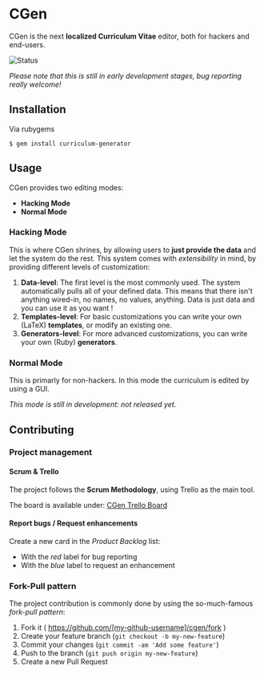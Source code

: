 # CGen

CGen is the next **localized Curriculum Vitae** editor, both for hackers and end-users.

![Status](http://img.shields.io/badge/status-OK-green.svg)

*Please note that this is still in early development stages, bug reporting really welcome!*

## Installation

Via rubygems

    $ gem install curriculum-generator

## Usage

CGen provides two editing modes:

* **Hacking Mode**
* **Normal Mode**

### Hacking Mode

This is where CGen shrines, by allowing users to **just provide the data** and let the system do the rest. This system comes with *extensibility* in mind, by providing different levels of customization:

1. **Data-level**: The first level is the most commonly used. The system automatically pulls all of your defined data. This means that there isn't anything wired-in, no names, no values, anything. Data is just data and you can use it as you want !
2. **Templates-level**: For basic customizations you can write your own (LaTeX) **templates**, or modify an existing one.
3. **Generators-level**: For more advanced customizations, you can write your own (Ruby) **generators**.

### Normal Mode

This is primarly for non-hackers. In this mode the curriculum is edited by using a GUI.

*This mode is still in development: not released yet*.

## Contributing

### Project management

#### Scrum & Trello

The project follows the **Scrum Methodology**, using Trello as the main tool.

The board is available under: [CGen Trello Board](https://trello.com/b/8er5R7dK/cgen)

#### Report bugs / Request enhancements

Create a new card in the *Product Backlog* list:

* With the *red* label for bug reporting
* With the *blue* label to request an enhancement

### Fork-Pull pattern

The project contribution is commonly done by using the so-much-famous *fork-pull pattern*:

1. Fork it ( https://github.com/[my-github-username]/cgen/fork )
2. Create your feature branch (`git checkout -b my-new-feature`)
3. Commit your changes (`git commit -am 'Add some feature'`)
4. Push to the branch (`git push origin my-new-feature`)
5. Create a new Pull Request
